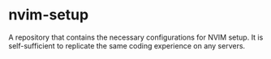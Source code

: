 # nvim-setup
A repository that contains the necessary configurations for NVIM setup. It is self-sufficient to replicate the same coding experience on any servers. 
